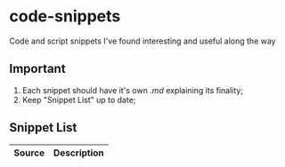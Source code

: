 # code-snippets

Code and script snippets I've found interesting and useful along the way

## Important

1. Each snippet should have it's own *.md* explaining its finality;
2. Keep "Snippet List" up to date;

## Snippet List

| Source | Description |
|----------|-----------|


